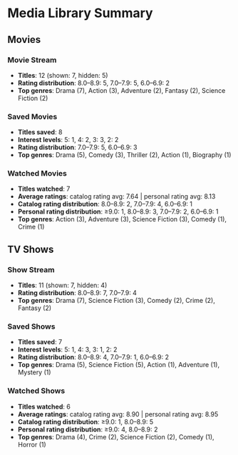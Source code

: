 # Media Library Summary

## Movies
### Movie Stream
* **Titles**: 12 (shown: 7, hidden: 5)
* **Rating distribution**: 8.0–8.9: 5, 7.0–7.9: 5, 6.0–6.9: 2
* **Top genres**: Drama (7), Action (3), Adventure (2), Fantasy (2), Science Fiction (2)

### Saved Movies
* **Titles saved**: 8
* **Interest levels**: 5: 1, 4: 2, 3: 3, 2: 2
* **Rating distribution**: 7.0–7.9: 5, 6.0–6.9: 3
* **Top genres**: Drama (5), Comedy (3), Thriller (2), Action (1), Biography (1)

### Watched Movies
* **Titles watched**: 7
* **Average ratings**: catalog rating avg: 7.64 | personal rating avg: 8.13
* **Catalog rating distribution**: 8.0–8.9: 2, 7.0–7.9: 4, 6.0–6.9: 1
* **Personal rating distribution**: ≥9.0: 1, 8.0–8.9: 3, 7.0–7.9: 2, 6.0–6.9: 1
* **Top genres**: Action (3), Adventure (3), Science Fiction (3), Comedy (1), Crime (1)

## TV Shows
### Show Stream
* **Titles**: 11 (shown: 7, hidden: 4)
* **Rating distribution**: 8.0–8.9: 7, 7.0–7.9: 4
* **Top genres**: Drama (7), Science Fiction (3), Comedy (2), Crime (2), Fantasy (2)

### Saved Shows
* **Titles saved**: 7
* **Interest levels**: 5: 1, 4: 3, 3: 1, 2: 2
* **Rating distribution**: 8.0–8.9: 4, 7.0–7.9: 1, 6.0–6.9: 2
* **Top genres**: Drama (5), Science Fiction (5), Action (1), Adventure (1), Mystery (1)

### Watched Shows
* **Titles watched**: 6
* **Average ratings**: catalog rating avg: 8.90 | personal rating avg: 8.95
* **Catalog rating distribution**: ≥9.0: 1, 8.0–8.9: 5
* **Personal rating distribution**: ≥9.0: 4, 8.0–8.9: 2
* **Top genres**: Drama (4), Crime (2), Science Fiction (2), Comedy (1), Horror (1)
